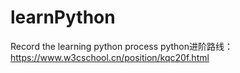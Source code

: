 # learnPython
Record the learning python process
python进阶路线：
   https://www.w3cschool.cn/position/kqc20f.html
